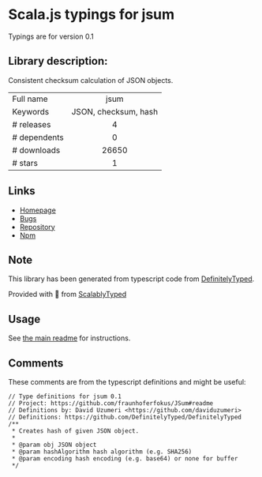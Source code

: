 
# Scala.js typings for jsum

Typings are for version 0.1

## Library description:
Consistent checksum calculation of JSON objects.

|                    |                 |
| ------------------ | :-------------: |
| Full name          | jsum |
| Keywords           | JSON, checksum, hash |
| # releases         | 4 |
| # dependents       | 0 |
| # downloads        | 26650 |
| # stars            | 1 |

## Links
- [Homepage](https://github.com/fraunhoferfokus/JSum#readme)
- [Bugs](https://github.com/fraunhoferfokus/JSum/issues)
- [Repository](https://github.com/fraunhoferfokus/JSum)
- [Npm](https://www.npmjs.com/package/jsum)
    


## Note
This library has been generated from typescript code from [DefinitelyTyped](https://definitelytyped.org).

Provided with :purple_heart: from [ScalablyTyped](https://github.com/oyvindberg/ScalablyTyped)

## Usage
See [the main readme](../../readme.md) for instructions.

## Comments

These comments are from the typescript definitions and might be useful:
```
// Type definitions for jsum 0.1
// Project: https://github.com/fraunhoferfokus/JSum#readme
// Definitions by: David Uzumeri <https://github.com/daviduzumeri>
// Definitions: https://github.com/DefinitelyTyped/DefinitelyTyped
/**
 * Creates hash of given JSON object.
 *
 * @param obj JSON object
 * @param hashAlgorithm hash algorithm (e.g. SHA256)
 * @param encoding hash encoding (e.g. base64) or none for buffer
 */

```

